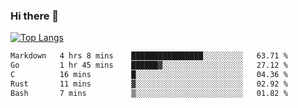 ### Hi there 👋

<!--
**3Xpl0it3r/3Xpl0it3r** is a ✨ _special_ ✨ repository because its `README.md` (this file) appears on your GitHub profile.

Here are some ideas to get you started:

- 🔭 I’m currently working on ...
- 🌱 I’m currently learning ...
- 👯 I’m looking to collaborate on ...
- 🤔 I’m looking for help with ...
- 💬 Ask me about ...
- 📫 How to reach me: ...
- 😄 Pronouns: ...
- ⚡ Fun fact: ...
-->


[![Top Langs](https://github-readme-stats.vercel.app/api/top-langs/?username=3Xpl0it3r&layout=compact)](https://github.com/3Xpl0it3r/3Xpl0it3r)

<!--START_SECTION:waka-->

```txt
Markdown   4 hrs 8 mins    ████████████████░░░░░░░░░   63.71 %
Go         1 hr 45 mins    ██████▓░░░░░░░░░░░░░░░░░░   27.12 %
C          16 mins         █░░░░░░░░░░░░░░░░░░░░░░░░   04.36 %
Rust       11 mins         ▓░░░░░░░░░░░░░░░░░░░░░░░░   02.92 %
Bash       7 mins          ▒░░░░░░░░░░░░░░░░░░░░░░░░   01.82 %
```

<!--END_SECTION:waka-->
